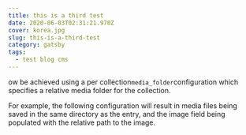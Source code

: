 ```yaml
---
title: this is a third test
date: 2020-06-03T02:31:21.970Z
cover: korea.jpg
slug: this-is-a-third-test
category: gatsby
tags:
  - test blog cms
---
```

<!--StartFragment-->

ow be achieved using a per collection`media_folder`configuration which specifies a relative media folder for the collection.

For example, the following configuration will result in media files being saved in the same directory as the entry, and the image field being populated with the relative path to the image.

<!--EndFragment-->